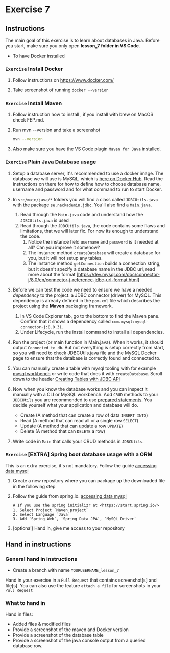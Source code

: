 # Exercise 7

## Instructions

The main goal of this exercise is to learn about databases in Java. Before you start, make sure you only open **lesson_7 folder in VS Code**.
- To have Docker installed

### `Exercise` Install Docker

1. Follow instructions on https://www.docker.com/

2. Take screenshot of running `docker --version`

### `Exercise` Install Maven

1. Follow instruction how to install , if you install with brew on MacOS check FEP.md.

2. Run mvn --version and take a screenshot

    ```bash
    mvn --version
    ```

3. Also make sure you have the VS Code plugin `Maven for Java` installed.

### `Exercise` Plain Java Database usage

1. Setup a database server, it's recommended to use a docker image. The database we will use is MySQL, which is [here on Docker Hub](https://hub.docker.com/_/mysql). Read the instructions on there for how to define how to choose database name, username and password and for what command to run to start Docker.

2. In `src/main/java/*` folders you will find a class called `JDBCUtils.java` with the package `se.nackademin.jdbc`. You'll also find a `Main.java`.
   1. Read through the `Main.java` code and understand how the `JDBCUtils.java` is used
   2. Read through the `JDBCUtils.java`, the code contains some flaws and limitations, that we will later fix. For now its enough to understand the code.
      1. Notice the instance field `username` and `password` is it needed at all? Can you improve it somehow?
      2. The instance method `createDatabase` will create a database for you, but it will not setup any tables.
      3. The instance method `getConnection` builds a connection string, but it doesn't specify a database name in the JDBC url, read more about the format [https://dev.mysql.com/doc/connector-j/8.0/en/connector-j-reference-jdbc-url-format.html]

3. Before we can test the code we need to ensure we have a needed *dependency* to the project: a JDBC connector (driver) for MySQL. This dependency is already defined in the `pom.xml` file which describes the project using the **Maven** packaging framework.
   1. In VS Code Explorer tab, go to the bottom to find the Maven pane. Confirm that it shows a dependency called `com.mysql:mysql-connector-j:8.0.31`.
   2. Under Lifecycle, run the install command to install all dependencies.

4. Run the project (or main function in Main.java). When it works, it should output `Connected to db`. But not everything is setup correctly from start, so you will need to check JDBCUtils.java file and the MySQL Docker page to ensure that the database is correctly found and connected to.

5. You can manually create a table with mysql tooling with for example [mysql workbench](https://www.mysql.com/products/workbench/) or write code that does it with `createDatabase`. Scroll down to the header [Creating Tables with JDBC API](https://docs.oracle.com/javase/tutorial/jdbc/basics/tables.html#create)

6. Now when you know the database works and you can inspect it manually with a CLI or MySQL workbench. Add `CRUD` methods to your `JDBCUtils` you are recommended to use [prepared statements](https://docs.oracle.com/javase/tutorial/jdbc/basics/prepared.html#create_ps). You decide yourself what your application and database will do.
   - Create (A method that can create a row of data `INSERT INTO`)
   - Read (A method that can read all or a single row `SELECT`)
   - Update (A method that can update a row `UPDATE`)
   - Delete (A method that can `DELETE` a row)

7. Write code in `Main` that calls your CRUD methods in `JDBCUtils`.

### `Exercise` [EXTRA] Spring boot database usage with a ORM

This is an extra exercise, it's not mandatory. Follow the guide [accessing data mysql](https://spring.io/guides/gs/accessing-data-mysql/)

1. Create a new repository where you can package up the downloaded file in the following step
2. Follow the guide from spring.io. [accessing data mysql](https://spring.io/guides/gs/accessing-data-mysql/)

    ```text
    # If you use the spring initializr at <https://start.spring.io/>
    1. Select Project `Maven project`
    2. Select Language `Java`
    3. Add `Spring Web`, `Spring Data JPA`, `MySQL Driver`
    ```

3. [optional] Hand in, give me access to your repository

## Hand in instructions

### General hand in instructions

- Create a branch with name `YOURUSERNAME_lesson_7`

Hand in your exercise in a `Pull Request` that contains screenshot[s] and file[s]. You can also use the feature `attach a file` for screenshots in your `Pull Request`

### What to hand in

Hand in files:

- Added files & modified files
- Provide a screenshot of the maven and Docker version
- Provide a screenshot of the database table
- Provide a screenshot of the java console output from a queried database row.
